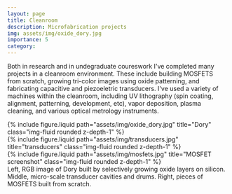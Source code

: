 ```yaml
---
layout: page
title: Cleanroom
description: Microfabrication projects
img: assets/img/oxide_dory.jpg
importance: 5
category: 
---
```


Both in research and in undegraduate coureswork I've completed many projects in a cleanroom environment. These include building MOSFETS from scratch, growing tri-color images using oxide patterning, and fabricating capacitive and piezoeletric transducers. I've used a variety of machines within the cleanroom, including UV lithography (spin coating, alignment, patterning, development, etc), vapor deposition, plasma cleaning, and various optical metrology instruments.

<div class="row">
    <div class="col-sm mt-3 mt-md-0">
        {% include figure.liquid path="assets/img/oxide_dory.jpg" title="Dory" class="img-fluid rounded z-depth-1" %}
    </div>
    <div class="col-sm mt-3 mt-md-0">
        {% include figure.liquid path="assets/img/transducers.jpg" title="transducers" class="img-fluid rounded z-depth-1" %}
    </div>
    <div class="col-sm mt-3 mt-md-0">
        {% include figure.liquid path="assets/img/mosfets.jpg" title="MOSFET screenshot" class="img-fluid rounded z-depth-1" %}
    </div>
</div>
<div class="caption">
    Left, RGB image of Dory built by selectively growing oxide layers on silicon. Middle, micro-scale transducer cavities and drums. Right, pieces of MOSFETS built from scratch.
</div>
